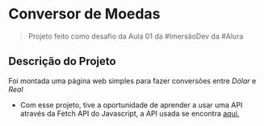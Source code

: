 # Conversor de Moedas

> Projeto feito como desafio da Aula 01 da #ImersãoDev da #Alura

## Descrição do Projeto

Foi montada uma página web simples para fazer conversões entre *Dólar* e *Real*

- Com esse projeto, tive a oportunidade de aprender a usar uma API através da Fetch API do Javascript, a API usada se encontra [aqui.](https://economia.awesomeapi.com.br/all/)
